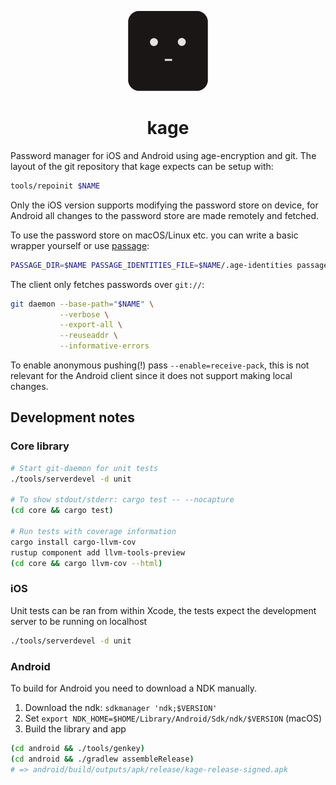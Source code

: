 <p align="center">
  <img src="ios/src/Assets.xcassets/AppIcon.appiconset/kage.png" width=128 height=128 />
</p>
<h1 align="center">kage</h1>

Password manager for iOS and Android using age-encryption and git.
The layout of the git repository that kage expects can be setup with:
```bash
tools/repoinit $NAME
```

Only the iOS version supports modifying the password store on device, for
Android all changes to the password store are made remotely and fetched.

To use the password store on macOS/Linux etc. you can write a basic
wrapper yourself or use [passage](https://github.com/FiloSottile/passage):

```bash
PASSAGE_DIR=$NAME PASSAGE_IDENTITIES_FILE=$NAME/.age-identities passage
```

The client only fetches passwords over `git://`:
```bash
git daemon --base-path="$NAME" \
           --verbose \
           --export-all \
           --reuseaddr \
           --informative-errors
```
To enable anonymous pushing(!) pass `--enable=receive-pack`, this is not
relevant for the Android client since it does not support making local changes.

## Development notes

### Core library
```bash
# Start git-daemon for unit tests
./tools/serverdevel -d unit

# To show stdout/stderr: cargo test -- --nocapture
(cd core && cargo test)

# Run tests with coverage information
cargo install cargo-llvm-cov
rustup component add llvm-tools-preview
(cd core && cargo llvm-cov --html)
```

### iOS
Unit tests can be ran from within Xcode, the tests expect the development
server to be running on localhost
```bash
./tools/serverdevel -d unit
```

### Android
To build for Android you need to download a NDK manually.

1. Download the ndk: `sdkmanager 'ndk;$VERSION'`
2. Set `export NDK_HOME=$HOME/Library/Android/Sdk/ndk/$VERSION` (macOS)
3. Build the library and app

```bash
(cd android && ./tools/genkey)
(cd android && ./gradlew assembleRelease)
# => android/build/outputs/apk/release/kage-release-signed.apk
```
